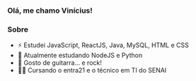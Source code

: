 ### Olá, me chamo Vinícius!

<h3> Sobre </h3>

- ⚡ Estudei JavaScript, ReactJS, Java, MySQL, HTML e CSS
- 🌱 Atualmente estudando NodeJS e Python
- 🎸 Gosto de guitarra... e rock!
- 👨‍💻 Cursando o entra21 e o técnico em TI do SENAI
